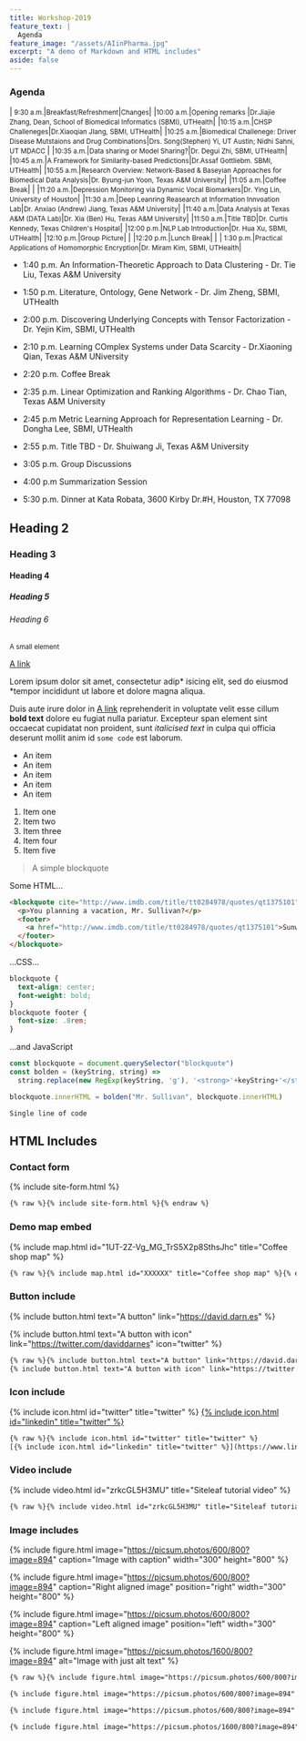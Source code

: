 ```yaml
---
title: Workshop-2019
feature_text: |
  Agenda
feature_image: "/assets/AIinPharma.jpg"
excerpt: "A demo of Markdown and HTML includes"
aside: false
---
```


### Agenda
|<small> 9:30 a.m.</small>|<small>Breakfast/Refreshment</small>|<small>Changes</small>|
|<small>10:00 a.m.</small>|<small>Opening remarks </small>|<small>Dr.Jiajie Zhang, Dean, School of Biomedical Informatics (SBMI), UTHealth</small>|
|<small>10:15 a.m.</small>|<small>CHSP Challeneges</small>|<small>Dr.Xiaoqian JIang, SBMI, UTHealth</small>|
|<small>10:25 a.m.</small>|<small>Biomedical Challenege: Driver Disease Mutstaions and Drug Combinations</small>|<small>Drs. Song(Stephen) Yi, UT Austin; Nidhi Sahni, UT MDACC </small>|
|<small>10:35 a.m.</small>|<small>Data sharing or Model Sharing?</small>|<small>Dr. Degui Zhi, SBMI, UTHealth</small>|
|<small>10:45 a.m.</small>|<small>A Framework for Similarity-based Predictions</small>|<small>Dr.Assaf Gottliebm. SBMI, UTHealth</small>|
|<small>10:55 a.m.</small>|<small>Research Overview: Network-Based & Baseyian Approaches for Biomedical Data Analysis</small>|<small>Dr. Byung-jun Yoon, Texas A&M University</small>|
|<small>11:05 a.m.</small>|<small>Coffee Break</small>|<small>    </small>|
|<small>11:20 a.m.</small>|<small>Depression Monitoring via Dynamic Vocal Biomarkers</small>|<small>Dr. Ying Lin, University of Houston</small>|
|<small>11:30 a.m.</small>|<small>Deep Leanring Reasearch at Information Innvoation Lab</small>|<small>Dr. Anxiao (Andrew) Jiang, Texas A&M University</small>|
|<small>11:40 a.m.</small>|<small>Data Analysis at Texas A&M (DATA Lab)</small>|<small>Dr. Xia (Ben) Hu, Texas A&M University</small>|
|<small>11:50 a.m.</small>|<small>Title TBD</small>|<small>Dr. Curtis Kennedy, Texas Children's Hospital</small>|
|<small>12:00 p.m.</small>|<small>NLP Lab Introduction</small>|<small>Dr. Hua Xu, SBMI, UTHealth</small>| 
|<small>12:10 p.m.</small>|<small>Group Picture</small>|<small>   </small>|
|<small>12:20 p.m.</small>|<small>Lunch Break</small>|<small>    </small>|
|<small> 1:30 p.m.</small>|<small>Practical Applications of Homomorphic Encryption</small>|<small>Dr. Miram Kim, SBMI, UTHealth</small>|

* 1:40 p.m. An Information-Theoretic Approach to Data Clustering - Dr. Tie Liu, Texas A&M University
* 1:50 p.m. Literature, Ontology, Gene Network - Dr. Jim Zheng, SBMI, UTHealth
* 2:00 p.m. Discovering Underlying Concepts with Tensor Factorization - Dr. Yejin Kim, SBMI, UTHealth
* 2:10 p.m. Learning COmplex Systems under Data Scarcity - Dr.Xiaoning Qian, Texas A&M UNiversity
* 2:20 p.m. Coffee Break
* 2:35 p.m. Linear Optimization and Ranking Algorithms - Dr. Chao Tian, Texas A&M University
* 2:45 p.m  Metric Learning Approach for Representation Learning - Dr. Dongha Lee, SBMI, UTHealth
* 2:55 p.m. Title TBD - Dr. Shuiwang Ji, Texas A&M University

*  3:05 p.m. Group Discussions

*  4:00 p.m  Summarization Session

*  5:30 p.m. Dinner at Kata Robata, 3600 Kirby Dr.#H, Houston, TX 77098 

## Heading 2

### Heading 3

#### Heading 4

##### Heading 5

###### Heading 6

<small>A small element</small>

[A link](https://david.darn.es "A link")

Lorem ipsum dolor sit amet, consectetur adip* isicing elit, sed do eiusmod *tempor incididunt ut labore et dolore magna aliqua.

Duis aute irure dolor in [A link](https://david.darn.es "A link") reprehenderit in voluptate velit esse cillum **bold text** dolore eu fugiat nulla pariatur. Excepteur span element sint occaecat cupidatat non proident, sunt _italicised text_ in culpa qui officia deserunt mollit anim id `some code` est laborum.

* An item
* An item
* An item
* An item
* An item

1. Item one
2. Item two
3. Item three
4. Item four
5. Item five

> A simple blockquote

Some HTML...

``` html
<blockquote cite="http://www.imdb.com/title/tt0284978/quotes/qt1375101">
  <p>You planning a vacation, Mr. Sullivan?</p>
  <footer>
    <a href="http://www.imdb.com/title/tt0284978/quotes/qt1375101">Sunways Security Guard</a>
  </footer>
</blockquote>
```

...CSS...

``` css
blockquote {
  text-align: center;
  font-weight: bold;
}
blockquote footer {
  font-size: .8rem;
}
```

...and JavaScript

``` js
const blockquote = document.querySelector("blockquote")
const bolden = (keyString, string) =>
  string.replace(new RegExp(keyString, 'g'), '<strong>'+keyString+'</strong>')

blockquote.innerHTML = bolden("Mr. Sullivan", blockquote.innerHTML)
```

`Single line of code`

## HTML Includes

### Contact form

{% include site-form.html %}

``` html
{% raw %}{% include site-form.html %}{% endraw %}
```

### Demo map embed

{% include map.html id="1UT-2Z-Vg_MG_TrS5X2p8SthsJhc" title="Coffee shop map" %}

``` html
{% raw %}{% include map.html id="XXXXXX" title="Coffee shop map" %}{% endraw %}
```

### Button include

{% include button.html text="A button" link="https://david.darn.es" %}

{% include button.html text="A button with icon" link="https://twitter.com/daviddarnes" icon="twitter" %}

``` html
{% raw %}{% include button.html text="A button" link="https://david.darn.es" %}
{% include button.html text="A button with icon" link="https://twitter.com/daviddarnes" icon="twitter" %}{% endraw %}
```

### Icon include

{% include icon.html id="twitter" title="twitter" %} [{% include icon.html id="linkedin" title="twitter" %}](https://www.linkedin.com/in/daviddarnes)

``` html
{% raw %}{% include icon.html id="twitter" title="twitter" %}
[{% include icon.html id="linkedin" title="twitter" %}](https://www.linkedin.com/in/daviddarnes){% endraw %}
```

### Video include

{% include video.html id="zrkcGL5H3MU" title="Siteleaf tutorial video" %}

``` html
{% raw %}{% include video.html id="zrkcGL5H3MU" title="Siteleaf tutorial video" %}{% endraw %}
```


### Image includes

{% include figure.html image="https://picsum.photos/600/800?image=894" caption="Image with caption" width="300" height="800" %}

{% include figure.html image="https://picsum.photos/600/800?image=894" caption="Right aligned image" position="right" width="300" height="800" %}

{% include figure.html image="https://picsum.photos/600/800?image=894" caption="Left aligned image" position="left" width="300" height="800" %}

{% include figure.html image="https://picsum.photos/1600/800?image=894" alt="Image with just alt text" %}

``` html
{% raw %}{% include figure.html image="https://picsum.photos/600/800?image=894" caption="Image with caption" width="300" height="800" %}

{% include figure.html image="https://picsum.photos/600/800?image=894" caption="Right aligned image" position="right" width="300" height="800" %}

{% include figure.html image="https://picsum.photos/600/800?image=894" caption="Left aligned image" position="left" width="300" height="800" %}

{% include figure.html image="https://picsum.photos/1600/800?image=894" alt="Image with just alt text" %}{% endraw %}
```

